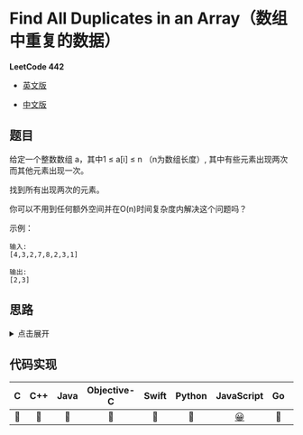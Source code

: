 # Find All Duplicates in an Array（数组中重复的数据）

**LeetCode 442**

- [英文版](https://leetcode.com/problems/find-all-duplicates-in-an-array/)

- [中文版](https://leetcode-cn.com/problems/find-all-duplicates-in-an-array/)

## 题目
给定一个整数数组 a，其中1 ≤ a[i] ≤ n （n为数组长度）, 其中有些元素出现两次而其他元素出现一次。

找到所有出现两次的元素。

你可以不用到任何额外空间并在O(n)时间复杂度内解决这个问题吗？

示例：

```
输入:
[4,3,2,7,8,2,3,1]

输出:
[2,3]
```
## 思路
<details>
<summary>点击展开</summary>
// TODO
</details>

## 代码实现
| C | C++ | Java | Objective-C | Swift | Python | JavaScript | Go | PHP |
| :--: | :--: | :--: | :--: | :--: | :--: | :--: | :--: | :--: |
| 🤔 | 🤔 | 🤔 | 🤔 | 🤔 | 🤔 | [😀](./FindAllDuplicates.js) | 🤔 | 🤔 |


